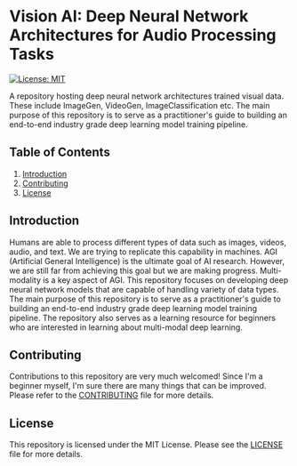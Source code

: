 # Vision AI: Deep Neural Network Architectures for Audio Processing Tasks
[![License: MIT](https://img.shields.io/badge/License-MIT-yellow.svg)](https://opensource.org/licenses/MIT)

A repository hosting deep neural network architectures trained visual data. These include ImageGen, VideoGen, ImageClassification etc. The main purpose of this repository is to serve as a practitioner's guide to building an end-to-end industry grade deep learning model training pipeline.

## Table of Contents
1. [Introduction](#introduction)
2. [Contributing](#contributing)
3. [License](#license)

## Introduction
Humans are able to process different types of data such as images, videos, audio, and text. We are trying to replicate this capability in machines. AGI (Artificial General Intelligence) is the ultimate goal of AI research. However, we are still far from achieving this goal but we are making progress. Multi-modality is a key aspect of AGI. This repository focuses on developing deep neural network models that are capable of handling variety of data types. The main purpose of this repository is to serve as a practitioner's guide to building an end-to-end industry grade deep learning model training pipeline. The repository also serves as a learning resource for beginners who are interested in learning about multi-modal deep learning.

## Contributing
Contributions to this repository are very much welcomed! Since I'm a beginner myself, I'm sure there are many things that can be improved. Please refer to the [CONTRIBUTING](CONTRIBUTING.md) file for more details.

## License
This repository is licensed under the MIT License. Please see the [LICENSE](LICENSE) file for more details.